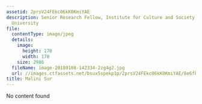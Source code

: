 ```yaml
---
assetid: 2prsV24FEkc06kK0KmiYAE
description: Senior Research Fellow, Institute for Culture and Society, Western Sydney
  University
file:
  contentType: image/jpeg
  details:
    image:
      height: 170
      width: 170
    size: 2986
  fileName: image-20180108-142334-2zg4g2.jpg
  url: //images.ctfassets.net/bsux5spekp1p/2prsV24FEkc06kK0KmiYAE/8e6fba9da4081d9f8cea111ad2e5ad5d/image-20180108-142334-2zg4g2.jpg
title: Malini Sur
---
```

No content found